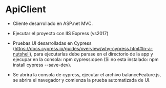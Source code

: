 # ApiClient
* Cliente desarrollado en ASP.net MVC.

* Ejecutar el proyecto con IIS Express (vs2017)

* Pruebas UI desarrolladas en Cypress (https://docs.cypress.io/guides/overview/why-cypress.html#In-a-nutshell),
para ejecutarlas debe parase en el directorio de la app y ejecupar en la consola:
npm cypress:open (Si no esta instalado: npm install cypress --save-dev).

* Se abrira la consola de cypress, ejecutar el archivo balanceFeature.js, se abrira el navegador y comienza la prueba automatizada de UI.



